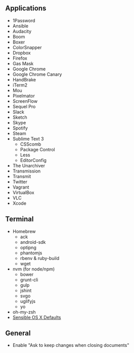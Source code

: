 ## Applications

* 1Password
* Ansible
* Audacity
* Boom
* Boxer
* ColorSnapper
* Dropbox
* Firefox
* Gas Mask
* Google Chrome
* Google Chrome Canary
* HandBrake
* iTerm2
* Mou
* Pixelmator
* ScreenFlow
* Sequel Pro
* Slack
* Sketch
* Skype
* Spotify
* Steam
* Sublime Text 3
  * CSScomb
  * Package Control
  * Less
  * EditorConfig
* The Unarchiver
* Transmission
* Transmit
* Twitter
* Vagrant
* VirtualBox
* VLC
* Xcode

## Terminal

* Homebrew
  * ack
  * android-sdk
  * optipng
  * phantomjs
  * rbenv & ruby-build
  * wget
* nvm (for node/npm)
  * bower
  * grunt-cli
  * gulp
  * jshint
  * svgo
  * uglifyjs
  * yo
* oh-my-zsh
* [Sensible OS X Defaults](https://github.com/mathiasbynens/dotfiles/blob/master/.osx)

## General

* Enable "Ask to keep changes when closing documents"
